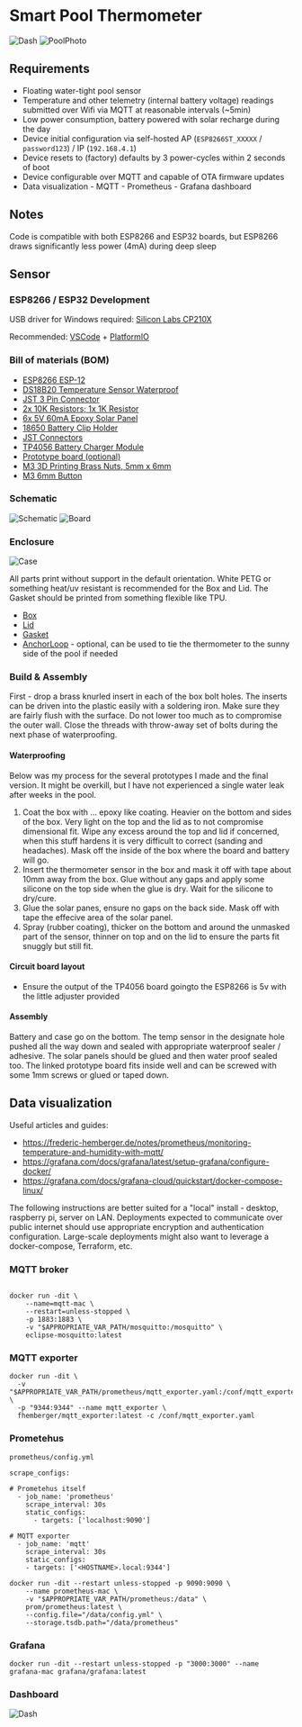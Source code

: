 # Smart Pool Thermometer

![Dash](/img/dash.png)
![PoolPhoto](/img/photo_pool.jpg)

## Requirements

* Floating water-tight pool sensor
* Temperature and other telemetry (internal battery voltage) readings submitted over Wifi via MQTT at reasonable intervals (~5min)
* Low power consumption, battery powered with solar recharge during the day 
* Device initial configuration via self-hosted AP (`ESP8266ST_XXXXX` / `password123`) / IP (`192.168.4.1`)
* Device resets to (factory) defaults by 3 power-cycles within 2 seconds of boot
* Device configurable over MQTT and capable of OTA firmware updates
* Data visualization - MQTT - Prometheus - Grafana dashboard

## Notes

Code is compatible with both ESP8266 and ESP32 boards, but ESP8266 draws significantly less power (4mA) during deep sleep

## Sensor

### ESP8266 / ESP32 Development

USB driver for Windows required: [Silicon Labs CP210X](https://www.silabs.com/developers/usb-to-uart-bridge-vcp-drivers)

Recommended: [VSCode](https://code.visualstudio.com/) + [PlatformIO](https://platformio.org/)

### Bill of materials (BOM)

* [ESP8266 ESP-12](https://www.amazon.com/gp/product/B081PX9YFV)
* [DS18B20 Temperature Sensor Waterproof](https://www.amazon.com/dp/B012C597T0)
* [JST 3 Pin Connector](https://www.amazon.com/dp/B01DUC1PW6)
* [2x 10K Resistors; 1x 1K Resistor](https://www.amazon.com/dp/B08FD1XVL6)
* [6x 5V 60mA Epoxy Solar Panel](https://www.amazon.com/dp/B0736W4HK1)
* [18650 Battery Clip Holder](https://www.amazon.com/dp/B0721Y3NDQ)
* [JST Connectors](https://www.amazon.com/dp/B071XN7C43)
* [TP4056 Battery Charger Module](https://www.amazon.com/dp/B098989NRZ)
* [Prototype board (optional)](https://www.amazon.com/dp/B00FXHXT80)
* [M3 3D Printing Brass Nuts, 5mm x 6mm](https://www.amazon.com/dp/B09KZSJS88)
* [M3 6mm Button](https://www.amazon.com/dp/B083HCLFM1)

### Schematic 

![Schematic](/img/schematic.png)
![Board](/img/board.jpg)

### Enclosure 

![Case](/img/case.png)

All parts print without support in the default orientation. White PETG or something heat/uv resistant is recommended for the Box and Lid. The Gasket should be printed from something flexible like TPU.

* [Box](stl/box.stl)
* [Lid](stl/lid.stl)
* [Gasket](stl/gasket.stl)
* [AnchorLoop](stl/anchor.stl) - optional, can be used to tie the thermometer to the sunny side of the pool if needed

### Build & Assembly

First - drop a brass knurled insert in each of the box bolt holes. The inserts can be driven into the plastic easily with a soldering iron. Make sure they are fairly flush with the surface. Do not lower too much as to compromise the outer wall.
Close the threads with throw-away set of bolts during the next phase of waterproofing.

#### Waterproofing

Below was my process for the several prototypes I made and the final version. It might be overkill, but I have not experienced a single water leak after weeks in the pool.

1. Coat the box with ... epoxy like coating. Heavier on the bottom and sides of the box. Very light on the top and the lid as to not compromise dimensional fit. Wipe any excess around the top and lid if concerned, when this stuff hardens it is very difficult to correct (sanding and headaches). Mask off the inside of the box where the board and battery will go.
2. Insert the thermometer sensor in the box and mask it off with tape about 10mm away from the box. Glue without any gaps and apply some silicone on the top side when the glue is dry. Wait for the silicone to dry/cure.
3. Glue the solar panes, ensure no gaps on the back side. Mask off with tape the effecive area of the solar panel.
4. Spray (rubber coating), thicker on the bottom and around the unmasked part of the sensor, thinner on top and on the lid to ensure the parts fit snuggly but still fit.

#### Circuit board layout 

* Ensure the output of the TP4056 board goingto the ESP8266 is 5v with the little adjuster provided

#### Assembly



Battery and case go on the bottom. The temp sensor in the designate hole pushed all the way down and sealed with appropriate waterproof sealer / adhesive.
The solar panels should be glued and then water proof sealed too.
The linked prototype board fits inside well and can be screwed with some 1mm screws or glued or taped down.



## Data visualization

Useful articles and guides:
* https://frederic-hemberger.de/notes/prometheus/monitoring-temperature-and-humidity-with-mqtt/
* https://grafana.com/docs/grafana/latest/setup-grafana/configure-docker/
* https://grafana.com/docs/grafana-cloud/quickstart/docker-compose-linux/

The following instructions are better suited for a "local" install - desktop, raspberry pi, server on LAN. Deployments expected to communicate over public internet should use appropriate encryption and authentication configuration. Large-scale deployments might also want to leverage a docker-compose, Terraform, etc. 

### MQTT broker

```
```

```
docker run -dit \
    --name=mqtt-mac \
    --restart=unless-stopped \
    -p 1883:1883 \
    -v "$APPROPRIATE_VAR_PATH/mosquitto:/mosquitto" \
    eclipse-mosquitto:latest
```

### MQTT exporter

```
docker run -dit \
  -v "$APPROPRIATE_VAR_PATH/prometheus/mqtt_exporter.yaml:/conf/mqtt_exporter.yaml:ro" \
  -p "9344:9344" --name mqtt_exporter \
  fhemberger/mqtt_exporter:latest -c /conf/mqtt_exporter.yaml
```

### Prometehus

`prometheus/config.yml`

```
scrape_configs:

# Prometehus itself
  - job_name: 'prometheus'
    scrape_interval: 30s
    static_configs:
      - targets: ['localhost:9090']

# MQTT exporter
  - job_name: 'mqtt'
    scrape_interval: 30s
    static_configs:
    - targets: ['<HOSTNAME>.local:9344']
```

```
docker run -dit --restart unless-stopped -p 9090:9090 \
    --name prometheus-mac \
    -v "$APPROPRIATE_VAR_PATH/prometheus:/data" \
    prom/prometheus:latest \
    --config.file="/data/config.yml" \
    --storage.tsdb.path="/data/prometheus"
```

### Grafana

```
docker run -dit --restart unless-stopped -p "3000:3000" --name grafana-mac grafana/grafana:latest
```

### Dashboard

![Dash](/img/dash.png)